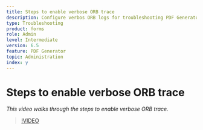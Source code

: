 ```yaml
---
title: Steps to enable verbose ORB trace
description: Configure verbos ORB logs for troubleshooting PDF Generator issues 
type: Troubleshooting
product: forms 
role: Admin 
level: Intermediate  
version: 6.5
feature: PDF Generator
topic: Administration   
index: y
---
```


# Steps to enable verbose ORB trace

*This video walks through the steps to enable verbose ORB trace.*

>[!VIDEO](https://video.tv.adobe.com/v/335526?quality=9&learn=on)
